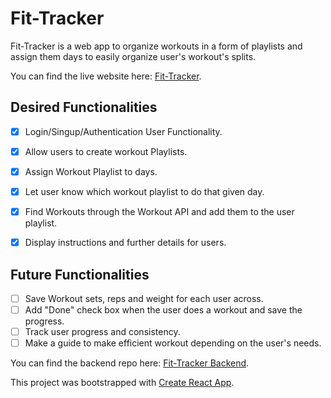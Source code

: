 # Fit-Tracker

Fit-Tracker is a web app to organize workouts in a form of playlists and assign them days to easily organize user's workout's splits.

You can find the live website here: [Fit-Tracker](https://fit-tracker-frontend.onrender.com).

## Desired Functionalities
- [x] Login/Singup/Authentication User Functionality.
- [x] Allow users to create workout Playlists.
- [x] Assign Workout Playlist to days.
- [x] Let user know which workout playlist to do that given day.
- [x] Find Workouts through the Workout API and add them to the user playlist.
- [x] Display instructions and further details for users.


## Future Functionalities
- [ ] Save Workout sets, reps and weight for each user across.
- [ ] Add "Done" check box when the user does a workout and save the progress.
- [ ] Track user progress and consistency.
- [ ]  Make a guide to make efficient workout depending on the user's needs.

You can find the backend repo here: [Fit-Tracker Backend](https://github.com/joji09/Fit-Tracker-Backend).

This project was bootstrapped with [Create React App](https://github.com/facebook/create-react-app).

